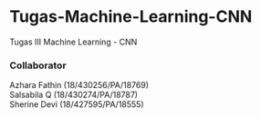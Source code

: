 # Tugas-Machine-Learning-CNN
Tugas III Machine Learning - CNN

### Collaborator

Azhara Fathin (18/430256/PA/18769) <br>
Salsabila Q (18/430274/PA/18787) <br>
Sherine Devi (18/427595/PA/18555)
